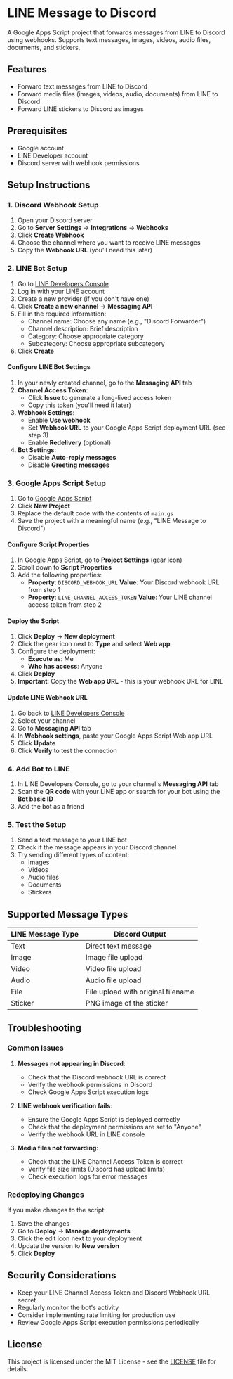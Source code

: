 # LINE Message to Discord

A Google Apps Script project that forwards messages from LINE to Discord using webhooks. Supports text messages, images, videos, audio files, documents, and stickers.

## Features

- Forward text messages from LINE to Discord
- Forward media files (images, videos, audio, documents) from LINE to Discord
- Forward LINE stickers to Discord as images

## Prerequisites

- Google account
- LINE Developer account
- Discord server with webhook permissions

## Setup Instructions

### 1. Discord Webhook Setup

1. Open your Discord server
2. Go to **Server Settings** → **Integrations** → **Webhooks**
3. Click **Create Webhook**
4. Choose the channel where you want to receive LINE messages
5. Copy the **Webhook URL** (you'll need this later)

### 2. LINE Bot Setup

1. Go to [LINE Developers Console](https://developers.line.biz/console/)
2. Log in with your LINE account
3. Create a new provider (if you don't have one)
4. Click **Create a new channel** → **Messaging API**
5. Fill in the required information:
   - Channel name: Choose any name (e.g., "Discord Forwarder")
   - Channel description: Brief description
   - Category: Choose appropriate category
   - Subcategory: Choose appropriate subcategory
6. Click **Create**

#### Configure LINE Bot Settings

1. In your newly created channel, go to the **Messaging API** tab
2. **Channel Access Token**:
   - Click **Issue** to generate a long-lived access token
   - Copy this token (you'll need it later)
3. **Webhook Settings**:
   - Enable **Use webhook**
   - Set **Webhook URL** to your Google Apps Script deployment URL (see step 3)
   - Enable **Redelivery** (optional)
4. **Bot Settings**:
   - Disable **Auto-reply messages**
   - Disable **Greeting messages**

### 3. Google Apps Script Setup

1. Go to [Google Apps Script](https://script.google.com/)
2. Click **New Project**
3. Replace the default code with the contents of `main.gs`
4. Save the project with a meaningful name (e.g., "LINE Message to Discord")

#### Configure Script Properties

1. In Google Apps Script, go to **Project Settings** (gear icon)
2. Scroll down to **Script Properties**
3. Add the following properties:
   - **Property**: `DISCORD_WEBHOOK_URL`
     **Value**: Your Discord webhook URL from step 1
   - **Property**: `LINE_CHANNEL_ACCESS_TOKEN`
     **Value**: Your LINE channel access token from step 2

#### Deploy the Script

1. Click **Deploy** → **New deployment**
2. Click the gear icon next to **Type** and select **Web app**
3. Configure the deployment:
   - **Execute as**: Me
   - **Who has access**: Anyone
4. Click **Deploy**
5. **Important**: Copy the **Web app URL** - this is your webhook URL for LINE

#### Update LINE Webhook URL

1. Go back to [LINE Developers Console](https://developers.line.biz/console/)
2. Select your channel
3. Go to **Messaging API** tab
4. In **Webhook settings**, paste your Google Apps Script Web app URL
5. Click **Update**
6. Click **Verify** to test the connection

### 4. Add Bot to LINE

1. In LINE Developers Console, go to your channel's **Messaging API** tab
2. Scan the **QR code** with your LINE app or search for your bot using the **Bot basic ID**
3. Add the bot as a friend

### 5. Test the Setup

1. Send a text message to your LINE bot
2. Check if the message appears in your Discord channel
3. Try sending different types of content:
   - Images
   - Videos
   - Audio files
   - Documents
   - Stickers

## Supported Message Types

| LINE Message Type | Discord Output                     |
| ----------------- | ---------------------------------- |
| Text              | Direct text message                |
| Image             | Image file upload                  |
| Video             | Video file upload                  |
| Audio             | Audio file upload                  |
| File              | File upload with original filename |
| Sticker           | PNG image of the sticker           |

## Troubleshooting

### Common Issues

1. **Messages not appearing in Discord**:

   - Check that the Discord webhook URL is correct
   - Verify the webhook permissions in Discord
   - Check Google Apps Script execution logs

2. **LINE webhook verification fails**:

   - Ensure the Google Apps Script is deployed correctly
   - Check that the deployment permissions are set to "Anyone"
   - Verify the webhook URL in LINE console

3. **Media files not forwarding**:
   - Check that the LINE Channel Access Token is correct
   - Verify file size limits (Discord has upload limits)
   - Check execution logs for error messages

### Redeploying Changes

If you make changes to the script:

1. Save the changes
2. Go to **Deploy** → **Manage deployments**
3. Click the edit icon next to your deployment
4. Update the version to **New version**
5. Click **Deploy**

## Security Considerations

- Keep your LINE Channel Access Token and Discord Webhook URL secret
- Regularly monitor the bot's activity
- Consider implementing rate limiting for production use
- Review Google Apps Script execution permissions periodically

## License

This project is licensed under the MIT License - see the [LICENSE](LICENSE) file for details.
